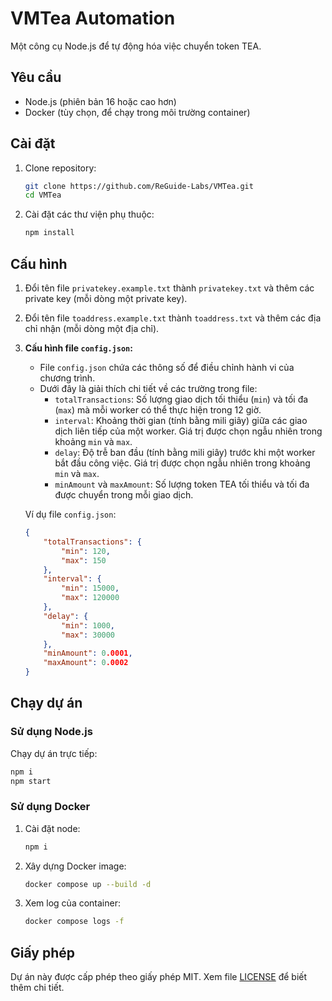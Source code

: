 # VMTea Automation

Một công cụ Node.js để tự động hóa việc chuyển token TEA.

## Yêu cầu

- Node.js (phiên bản 16 hoặc cao hơn)
- Docker (tùy chọn, để chạy trong môi trường container)

## Cài đặt

1. Clone repository:
   ```bash
   git clone https://github.com/ReGuide-Labs/VMTea.git
   cd VMTea
   ```

2. Cài đặt các thư viện phụ thuộc:
   ```bash
   npm install
   ```

## Cấu hình

1. Đổi tên file `privatekey.example.txt` thành `privatekey.txt` và thêm các private key (mỗi dòng một private key).
2. Đổi tên file `toaddress.example.txt` thành `toaddress.txt` và thêm các địa chỉ nhận (mỗi dòng một địa chỉ).
3. **Cấu hình file `config.json`:**
   - File `config.json` chứa các thông số để điều chỉnh hành vi của chương trình.
   - Dưới đây là giải thích chi tiết về các trường trong file:
     - `totalTransactions`: Số lượng giao dịch tối thiểu (`min`) và tối đa (`max`) mà mỗi worker có thể thực hiện trong 12 giờ.
     - `interval`: Khoảng thời gian (tính bằng mili giây) giữa các giao dịch liên tiếp của một worker. Giá trị được chọn ngẫu nhiên trong khoảng `min` và `max`.
     - `delay`: Độ trễ ban đầu (tính bằng mili giây) trước khi một worker bắt đầu công việc. Giá trị được chọn ngẫu nhiên trong khoảng `min` và `max`.
     - `minAmount` và `maxAmount`: Số lượng token TEA tối thiểu và tối đa được chuyển trong mỗi giao dịch.

   Ví dụ file `config.json`:
   ```json
   {
       "totalTransactions": {
           "min": 120,
           "max": 150
       },
       "interval": {
           "min": 15000,
           "max": 120000
       },
       "delay": {
           "min": 1000,
           "max": 30000
       },
       "minAmount": 0.0001,
       "maxAmount": 0.0002
   }
   ```

## Chạy dự án

### Sử dụng Node.js

Chạy dự án trực tiếp:
```bash
npm i
npm start
```

### Sử dụng Docker


1. Cài đặt node:
   ```bash
   npm i
   ```

1. Xây dựng Docker image:
   ```bash
   docker compose up --build -d
   ```

2. Xem log của container:
   ```bash
   docker compose logs -f
   ```

## Giấy phép

Dự án này được cấp phép theo giấy phép MIT. Xem file [LICENSE](LICENSE) để biết thêm chi tiết.
